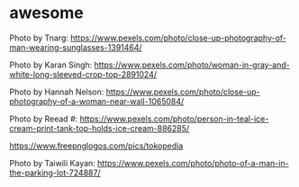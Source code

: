 # awesome

Photo by Tnarg: https://www.pexels.com/photo/close-up-photography-of-man-wearing-sunglasses-1391464/

Photo by Karan Singh: https://www.pexels.com/photo/woman-in-gray-and-white-long-sleeved-crop-top-2891024/

Photo by Hannah Nelson: https://www.pexels.com/photo/close-up-photography-of-a-woman-near-wall-1065084/

Photo by Reead #: https://www.pexels.com/photo/person-in-teal-ice-cream-print-tank-top-holds-ice-cream-886285/

https://www.freepnglogos.com/pics/tokopedia

Photo by Taiwili Kayan: https://www.pexels.com/photo/photo-of-a-man-in-the-parking-lot-724887/
